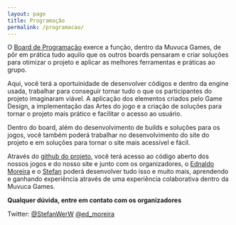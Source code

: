 ```yaml
---
layout: page
title: Programação
permalink: /programacao/
---
```


O [Board de Programação](https://trello.com/b/6KtBmoYd/programacao) exerce a função, dentro da Muvuca Games, de pôr em prática tudo aquilo que os outros boards pensaram e criar soluções para otimizar o projeto e aplicar as melhores ferramentas e práticas ao grupo.

Aqui, você terá a oportuinidade de desenvolver códigos e dentro da engine usada, trabalhar para conseguir tornar tudo o que os participantes do projeto imaginaram viável. A aplicação dos elementos criados pelo Game Design, a implementação das Artes do jogo e a criação de soluções para tornar o projeto mais prático e facilitar o acesso ao usuário.

Dentro do board, além do desenvolvimento de builds e soluções para os jogos, você também poderá trabalhar no desenvolvimento do site do projeto e em soluções para tornar o site mais acessível e fácil.

Através do [github do projeto](https://github.com/MuvucaGames), você terá acesso ao código aberto dos nossos jogos e do nosso site e junto com os organizadores, o [Ednaldo Moreira](https://github.com/ednaldomoreira) e o [Stefan](https://github.com/StefanWerW) poderá desenvolver tudo isso e muito mais, aprendendo e ganhando experiência através de uma experiência colaborativa dentro da Muvuca Games.


__Qualquer dúvida, entre em contato com os organizadores__

Twitter: [@StefanWerW](https://twitter.com/StefanWerW)
         [@ed_moreira](https://twitter.com/ed_moreira)
